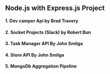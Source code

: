 ## Node.js with Express.js Project

#### 1. Dev camper Api by Brad Travery

#### 2. Socket Projects (Slack) by Robert Bun 

#### 3. Task Manager API By John Smilga

#### 4. Store API By John Smilga

#### 5. MongoDb Aggregation Pipeline

